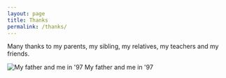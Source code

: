 ```yaml
---
layout: page
title: Thanks
permalink: /thanks/
---
```

Many thanks to my parents, my sibling, my relatives, my teachers and my friends.

![My father and me in '97](https://scontent-nrt1-1.xx.fbcdn.net/v/t31.0-8/775752_730553810290202_727296208_o.jpg?_nc_cat=108&_nc_ht=scontent-nrt1-1.xx&oh=096b3648ba67f7d39ca79d8735e7aa55&oe=5D2B08A8)
My father and me in '97
